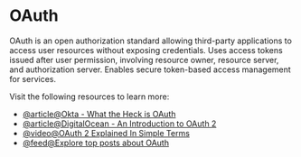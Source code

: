 # OAuth

OAuth is an open authorization standard allowing third-party applications to access user resources without exposing credentials. Uses access tokens issued after user permission, involving resource owner, resource server, and authorization server. Enables secure token-based access management for services.

Visit the following resources to learn more:

- [@article@Okta - What the Heck is OAuth](https://developer.okta.com/blog/2017/06/21/what-the-heck-is-oauth)
- [@article@DigitalOcean - An Introduction to OAuth 2](https://www.digitalocean.com/community/tutorials/an-introduction-to-oauth-2)
- [@video@OAuth 2 Explained In Simple Terms](https://www.youtube.com/watch?v=ZV5yTm4pT8g)
- [@feed@Explore top posts about OAuth](https://app.daily.dev/tags/oauth?ref=roadmapsh)
